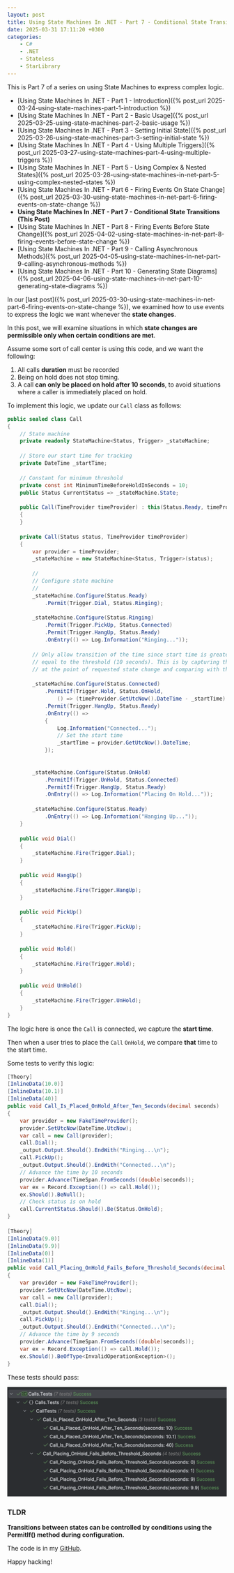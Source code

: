 ```yaml
---
layout: post
title: Using State Machines In .NET - Part 7 - Conditional State Transitions
date: 2025-03-31 17:11:20 +0300
categories:
    - C#
    - .NET
    - Stateless
    - StarLibrary
---
```


This is Part 7 of a series on using State Machines to express complex logic.

- [Using State Machines In .NET  - Part 1 - Introduction]({% post_url 2025-03-24-using-state-machines-part-1-introduction %})
- [Using State Machines In .NET  - Part 2 - Basic Usage]({% post_url 2025-03-25-using-state-machines-part-2-basic-usage %})
- [Using State Machines In .NET  - Part 3 - Setting Initial State]({% post_url 2025-03-26-using-state-machines-part-3-setting-initial-state %})
- [Using State Machines In .NET  - Part 4 - Using Multiple Triggers]({% post_url 2025-03-27-using-state-machines-part-4-using-multiple-triggers %})
- [Using State Machines In .NET - Part 5 - Using Complex & Nested States]({% post_url 2025-03-28-using-state-machines-in-net-part-5-using-complex-nested-states %})
- [Using State Machines In .NET - Part 6 - Firing Events On State Change]({% post_url 2025-03-30-using-state-machines-in-net-part-6-firing-events-on-state-change %})
- **Using State Machines In .NET - Part 7 - Conditional State Transitions (This Post)**
- [Using State Machines In .NET - Part 8 - Firing Events Before State Change]({% post_url 2025-04-02-using-state-machines-in-net-part-8-firing-events-before-state-change %})
- [Using State Machines In .NET - Part 9 - Calling Asynchronous Methods]({% post_url 2025-04-05-using-state-machines-in-net-part-9-calling-asynchronous-methods %})
- [Using State Machines In .NET - Part 10 - Generating State Diagrams]({% post_url 2025-04-06-using-state-machines-in-net-part-10-generating-state-diagrams %})

In our [last post]({% post_url 2025-03-30-using-state-machines-in-net-part-6-firing-events-on-state-change %}), we examined how to use events to express the logic we want whenever the **state changes**.

In this post, we will examine situations in which **state changes are permissible only when certain conditions are met**.

Assume some sort of call center is using this code, and we want the following:

1. All calls **duration** must be recorded
2. Being on hold does not stop timing.
3. A call **can only be placed on hold after 10 seconds**, to avoid situations where a caller is immediately placed on hold.

To implement this logic, we update our `Call` class as follows:

```c#
public sealed class Call
{
    // State machine
    private readonly StateMachine<Status, Trigger> _stateMachine;

    // Store our start time for tracking
    private DateTime _startTime;

    // Constant for minimum threshold
    private const int MinimumTimeBeforeHoldInSeconds = 10;
    public Status CurrentStatus => _stateMachine.State;

    public Call(TimeProvider timeProvider) : this(Status.Ready, timeProvider)
    {
    }

    private Call(Status status, TimeProvider timeProvider)
    {
        var provider = timeProvider;
        _stateMachine = new StateMachine<Status, Trigger>(status);

        //
        // Configure state machine
        //
        _stateMachine.Configure(Status.Ready)
            .Permit(Trigger.Dial, Status.Ringing);

        _stateMachine.Configure(Status.Ringing)
            .Permit(Trigger.PickUp, Status.Connected)
            .Permit(Trigger.HangUp, Status.Ready)
            .OnEntry(() => Log.Information("Ringing..."));

        // Only allow transition of the time since start time is greater than or
        // equal to the threshold (10 seconds). This is by capturing the current time
        // at the point of requested state change and comparing with the start time

        _stateMachine.Configure(Status.Connected)
            .PermitIf(Trigger.Hold, Status.OnHold,
                () => (timeProvider.GetUtcNow().DateTime - _startTime).TotalSeconds >= MinimumTimeBeforeHoldInSeconds)
            .Permit(Trigger.HangUp, Status.Ready)
            .OnEntry(() =>
            {
                Log.Information("Connected...");
                // Set the start time
                _startTime = provider.GetUtcNow().DateTime;
            });


        _stateMachine.Configure(Status.OnHold)
            .PermitIf(Trigger.UnHold, Status.Connected)
            .PermitIf(Trigger.HangUp, Status.Ready)
            .OnEntry(() => Log.Information("Placing On Hold..."));

        _stateMachine.Configure(Status.Ready)
            .OnEntry(() => Log.Information("Hanging Up..."));
    }

    public void Dial()
    {
        _stateMachine.Fire(Trigger.Dial);
    }

    public void HangUp()
    {
        _stateMachine.Fire(Trigger.HangUp);
    }

    public void PickUp()
    {
        _stateMachine.Fire(Trigger.PickUp);
    }

    public void Hold()
    {
        _stateMachine.Fire(Trigger.Hold);
    }

    public void UnHold()
    {
        _stateMachine.Fire(Trigger.UnHold);
    }
}
```

The logic here is once the `Call` is connected, we capture the **start time**.

Then when a user tries to place the `Call` `OnHold`, we compare **that** time to the start time.

Some tests to verify this logic:

```c#
[Theory]
[InlineData(10.0)]
[InlineData(10.1)]
[InlineData(40)]
public void Call_Is_Placed_OnHold_After_Ten_Seconds(decimal seconds)
{
    var provider = new FakeTimeProvider();
    provider.SetUtcNow(DateTime.UtcNow);
    var call = new Call(provider);
    call.Dial();
    _output.Output.Should().EndWith("Ringing...\n");
    call.PickUp();
    _output.Output.Should().EndWith("Connected...\n");
    // Advance the time by 10 seconds
    provider.Advance(TimeSpan.FromSeconds((double)seconds));
    var ex = Record.Exception(() => call.Hold());
    ex.Should().BeNull();
    // Check status is on hold
    call.CurrentStatus.Should().Be(Status.OnHold);
}

[Theory]
[InlineData(9.0)]
[InlineData(9.9)]
[InlineData(0)]
[InlineData(1)]
public void Call_Placing_OnHold_Fails_Before_Threshold_Seconds(decimal seconds)
{
    var provider = new FakeTimeProvider();
    provider.SetUtcNow(DateTime.UtcNow);
    var call = new Call(provider);
    call.Dial();
    _output.Output.Should().EndWith("Ringing...\n");
    call.PickUp();
    _output.Output.Should().EndWith("Connected...\n");
    // Advance the time by 9 seconds
    provider.Advance(TimeSpan.FromSeconds((double)seconds));
    var ex = Record.Exception(() => call.Hold());
    ex.Should().BeOfType<InvalidOperationException>();
}
```

These tests should pass:

![PermitIfTests](../images/2025/03/PermitIfTests.png)

### TLDR

**Transitions between states can be controlled by conditions using the PermitIf() method during configuration.**

The code is in my [GitHub](https://github.com/conradakunga/BlogCode/tree/master/2025-03-31%20-%20State%20Machines%20Part%207).

Happy hacking!
